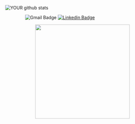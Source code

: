 ![YOUR github stats](https://github-readme-stats.vercel.app/api?username=Gadiler) 
<br/>

&nbsp; &nbsp; &nbsp; &nbsp; &nbsp; &nbsp; &nbsp; &nbsp; ![Gmail Badge](https://img.shields.io/badge/-Gadi.lod@gmail.com-c14438?style=flat-square&logo=Gmail&logoColor=white&link=mailto:gadi.lod@gmail.com) 
[![Linkedin Badge](https://img.shields.io/badge/-Gadi_Engelsman-blue?style=flat-square&logo=Linkedin&logoColor=white&link=https://www.linkedin.com/in/gadi-engelsman-640a221b8/)](https://www.linkedin.com/in/gadi-engelsman-640a221b8/)

&nbsp; &nbsp; &nbsp; &nbsp; &nbsp; &nbsp; &nbsp; &nbsp; &nbsp; &nbsp; &nbsp; &nbsp; <img src='https://media1.tenor.com/images/69526a37d84d274e6e01da07bf0ed0b5/tenor.gif?itemid=4691438' width=300 />

